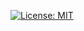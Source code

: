 


[![License: MIT](https://img.shields.io/badge/License-MIT-yellow.svg)](https://opensource.org/licenses/MIT)